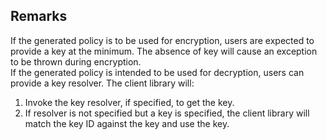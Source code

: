 ## Remarks  
 If the generated policy is to be used for encryption, users are expected to provide a key at the minimum.             The absence of key will cause an exception to be thrown during encryption.  
 If the generated policy is intended to be used for decryption, users can provide a key resolver. The client library will:  
 1. Invoke the key resolver, if specified, to get the key.  
 2. If resolver is not specified but a key is specified, the client library will match the key ID against the key and use the key.